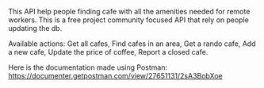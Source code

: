 This API help people finding cafe with all the amenities needed for remote workers. This is a free project community focused API that 
rely on people updating the db.

Available actions: Get all cafes, Find cafes in an area, Get a rando cafe, Add a new cafe, Update the price of coffee, Report a closed 
cafe.

Here is the documentation made using Postman:
        https://documenter.getpostman.com/view/27651131/2sA3BobXoe
